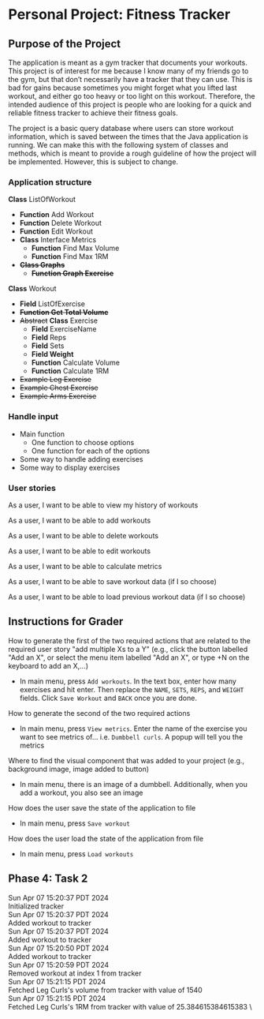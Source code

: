 # Personal Project: Fitness Tracker

## Purpose of the Project
The application is meant as a gym tracker that documents your workouts. This project is of interest for me because I know many of my friends go to the gym, but that don’t necessarily have a tracker that they can use. This is bad for gains because sometimes you might forget what you lifted last workout, and either go too heavy or too light on this workout. Therefore, the intended audience of this project is people who are looking for a quick and reliable fitness tracker to achieve their fitness goals.

The project is a basic query database where users can store workout information, which is saved between the times that the Java application is running. We can make this with the following system of classes and methods, which is meant to provide a rough guideline of how the project will be implemented. However, this is subject to change.  

### Application structure

**Class** ListOfWorkout

- **Function** Add Workout
- **Function** Delete Workout
- **Function** Edit Workout
- **Class** Interface Metrics
    - **Function** Find Max Volume
    - **Function** Find Max 1RM
- **~~Class Graphs~~**
    - **~~Function Graph Exercise~~**

**Class** Workout

- **Field** ListOfExercise
- **~~Function Get Total Volume~~**
- ~~Abstract~~ **Class** Exercise
    - **Field** ExerciseName
    - **Field** Reps
    - **Field** Sets
    - **Field Weight**
    - **Function** Calculate Volume
    - **Function** Calculate 1RM
- ~~Example Leg Exercise~~
- ~~Example Chest Exercise~~
- ~~Example Arms Exercise~~

### Handle input
- Main function
  - One function to choose options
  - One function for each of the options
- Some way to handle adding exercises
- Some way to display exercises

### User stories

As a user, I want to be able to view my history of workouts

As a user, I want to be able to add workouts

As a user, I want to be able to delete workouts

As a user, I want to be able to edit workouts

As a user, I want to be able to calculate metrics

As a user, I want to be able to save workout data (if I so choose)

As a user, I want to be able to load previous workout data (if I so choose)


## Instructions for Grader
How to generate the first of the two required actions that are related to the required user story "add multiple Xs to a Y" (e.g., click the button labelled "Add an X", or select the menu item labelled "Add an X", or type <ctrl>+N on the keyboard to add an X,...)
- In main menu, press `Add workouts`. In the text box, enter how many exercises and hit enter. Then replace the `NAME`, `SETS`, `REPS`, and `WEIGHT` fields. Click `Save Workout` and `BACK` once you are done.
 
How to generate the second of the two required actions
- In main menu, press `View metrics`. Enter the name of the exercise you want to see metrics of... i.e. `Dumbbell curls`. A popup will tell you the metrics

Where to find the visual component that was added to your project (e.g., background image, image added to button)
- In main menu, there is an image of a dumbbell. Additionally, when you add a workout, you also see an image

How does the user save the state of the application to file
- In main menu, press `Save workout`

How does the user load the state of the application from file
- In main menu, press `Load workouts`

## Phase 4: Task 2
Sun Apr 07 15:20:37 PDT 2024 \
Initialized tracker \
Sun Apr 07 15:20:37 PDT 2024 \
Added workout to tracker \
Sun Apr 07 15:20:37 PDT 2024 \
Added workout to tracker \
Sun Apr 07 15:20:50 PDT 2024 \
Added workout to tracker \
Sun Apr 07 15:20:59 PDT 2024 \
Removed workout at index 1 from tracker \
Sun Apr 07 15:21:15 PDT 2024 \
Fetched Leg Curls's volume from tracker with value of 1540 \
Sun Apr 07 15:21:15 PDT 2024 \
Fetched Leg Curls's 1RM from tracker with value of 25.384615384615383 \
